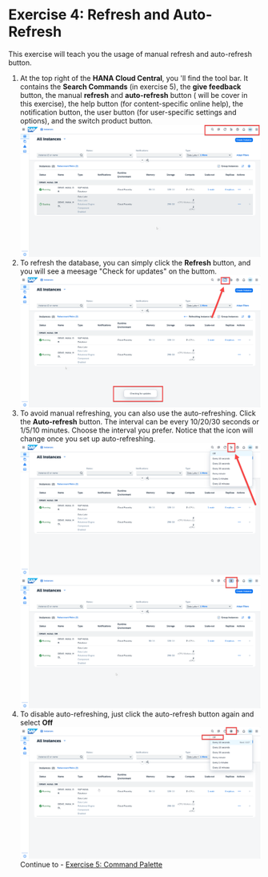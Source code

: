 # Exercise 4: Refresh and Auto-Refresh

This exercise will teach you the usage of manual refresh and auto-refresh button.

  
1. At the top right of the **HANA Cloud Central**, you 'll find the tool bar. It contains the **Search Commands** (in exercise 5), the **give feedback** button, the manual **refresh** and **auto-refresh** button ( will be cover in this exercise), the help button (for content-specific online help), the notification button, the user button (for user-specific settings and options), and the switch product button.
    <kbd>
    ![](./images/1.png)
    </kbd>
2. To refresh the database, you can simply click the **Refresh** button, and you will see a meesage "Check for updates" on the buttom.
   <kbd>
    ![](./images/2.png)
    </kbd>
3. To avoid manual refreshing, you can also use the auto-refreshing. Click the **Auto-refresh** button. The interval can be every 10/20/30 seconds or 1/5/10 minutes. Choose the interval you prefer. Notice that the icon will change once you set up auto-refreshing.
   <kbd>
    ![](./images/3.png)
    </kbd>
    <kbd>
    ![](./images/4.png)
    </kbd>
4. To disable auto-refreshing, just click the auto-refresh button again and select **Off**
    <kbd>
    ![](./images/5.png)
    </kbd>
Continue to - [Exercise 5: Command Palette](../ex5-command_palette/README.md)
